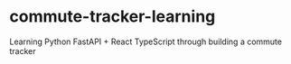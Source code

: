 # commute-tracker-learning
Learning Python FastAPI + React TypeScript through building a commute tracker
